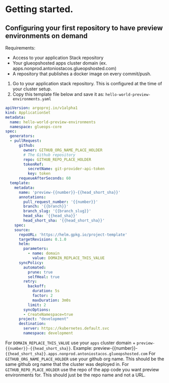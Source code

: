 

# Getting started.

## Configuring your first repository to have preview environments on demand

Requirements:
- Access to your application Stack repository
- Your glueopshosted apps cluster domain (ex. apps.nonprod.antoniostacos.glueopshosted.com)
- A repository that publishes a docker image on every commit/push.

1. Go to your application stack repository. This is configured at the time of your cluster setup.
2. Copy this template file below and save it as: `hello-world-preview-environments.yaml`

```yaml
apiVersion: argoproj.io/v1alpha1
kind: ApplicationSet
metadata:
  name: hello-world-preview-environments
  namespace: glueops-core
spec:
  generators:
  - pullRequest:
      github:
        owner: GITHUB_ORG_NAME_PLACE_HOLDER
        # The Github repository
        repo: GITHUB_REPO_PLACE_HOLDER
        tokenRef:
          secretName: git-provider-api-token
          key: token
      requeueAfterSeconds: 60
  template:
    metadata:
      name: 'preview-{{number}}-{{head_short_sha}}'
      annotations:
        pull_request_number: '{{number}}'
        branch: '{{branch}}'
        branch_slug: '{{branch_slug}}'
        head_sha: '{{head_sha}}'
        head_short_sha: '{{head_short_sha}}'
    spec:
    source:
      repoURL: 'https://helm.gpkg.io/project-template'
      targetRevision: 0.1.0
      helm:
        parameters:
          - name: domain
            value: DOMAIN_REPLACE_THIS_VALUE
      syncPolicy:
        automated:
          prune: true
          selfHeal: true
        retry:
          backoff:
            duration: 5s
            factor: 2
            maxDuration: 3m0s
          limit: 2
        syncOptions:
        - CreateNamespace=true
      project: "development"
      destination:
        server: https://kubernetes.default.svc
        namespace: development
```

For `DOMAIN_REPLACE_THIS_VALUE` use your `apps` cluster domain + `preview-{{number}}-{{head_short_sha}}`. Example: preview-{{number}}-`{{head_short_sha}}.apps.nonprod.antoniostacos.glueopshosted.com`
For `GITHUB_ORG_NAME_PLACE_HOLDER` use your github org name. This should be the same github org name that the cluster was deployed in.
For `GITHUB_REPO_PLACE_HOLDER` use the repo of the app code you want preview environments for. This should just be the repo name and not a URL.